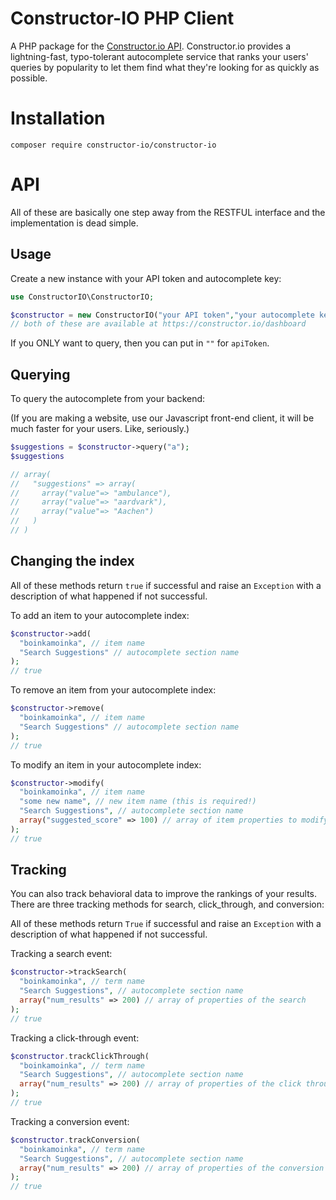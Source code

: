 Constructor-IO PHP Client
=====

A PHP package for the [Constructor.io API](http://constructor.io/docs).  Constructor.io provides a lightning-fast, typo-tolerant autocomplete service that ranks your users' queries by popularity to let them find what they're looking for as quickly as possible.

Installation
===

    composer require constructor-io/constructor-io

API
===

All of these are basically one step away from the RESTFUL interface and the implementation is dead simple.

Usage
---

Create a new instance with your API token and autocomplete key:

```php
use ConstructorIO\ConstructorIO;

$constructor = new ConstructorIO("your API token","your autocomplete key")
// both of these are available at https://constructor.io/dashboard
```

If you ONLY want to query, then you can put in `""` for `apiToken`.

Querying
---

To query the autocomplete from your backend:

(If you are making a website, use our Javascript front-end client, it will be much faster for your users. Like, seriously.)

```php
$suggestions = $constructor->query("a");
$suggestions

// array(
//   "suggestions" => array(
//     array("value"=> "ambulance"),
//     array("value"=> "aardvark"),
//     array("value"=> "Aachen")
//   )
// )
```

Changing the index
---

All of these methods return `true` if successful and raise an `Exception` with a description of what happened if not successful.

To add an item to your autocomplete index:

```php
$constructor->add(
  "boinkamoinka", // item name
  "Search Suggestions" // autocomplete section name
);
// true
```

To remove an item from your autocomplete index:

```php
$constructor->remove(
  "boinkamoinka", // item name
  "Search Suggestions" // autocomplete section name
);
// true
```

To modify an item in your autocomplete index:

```php
$constructor->modify(
  "boinkamoinka", // item name
  "some new name", // new item name (this is required!)
  "Search Suggestions", // autocomplete section name
  array("suggested_score" => 100) // array of item properties to modify
);
// true
```

Tracking
---

You can also track behavioral data to improve the rankings of your results.  There are three tracking methods for search, click_through, and conversion:

All of these methods return `True` if successful and raise an `Exception` with a description of what happened if not successful.

Tracking a search event:

```php
$constructor->trackSearch(
  "boinkamoinka", // term name
  "Search Suggestions", // autocomplete section name
  array("num_results" => 200) // array of properties of the search
);
// true
```

Tracking a click-through event:

```php
$constructor.trackClickThrough(
  "boinkamoinka", // term name
  "Search Suggestions", // autocomplete section name
  array("num_results" => 200) // array of properties of the click through
);
// true
```

Tracking a conversion event:

```php
$constructor.trackConversion(
  "boinkamoinka", // term name
  "Search Suggestions", // autocomplete section name
  array("num_results" => 200) // array of properties of the conversion
);
// true
```

